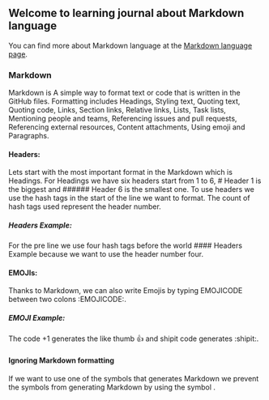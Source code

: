 ## Welcome to learning journal about Markdown language
You can find more about Markdown language at the [Markdown language page](https://ahmadhirthani.github.io/learning-journal/markdown).

### Markdown
Markdown is A simple way to format text or code that is written in the GitHub files. Formatting includes Headings, Styling text, Quoting text, Quoting code, Links, Section links, Relative links, Lists, Task lists, Mentioning people and teams, Referencing issues and pull requests, Referencing external resources, Content attachments, Using emoji and Paragraphs.

#### Headers:
Lets start with the most important format in the Markdown which is Headings. For Headings we have six headers start from 1 to 6, # Header 1 is the biggest and ###### Header 6 is the smallest one. To use headers we use the hash tags in the start of the line we want to format. The count of hash tags used represent the header number.

##### Headers Example:
For the pre line we use four hash tags before the world #### Headers Example because we want to use the header number four.

#### EMOJIs:
Thanks to Markdown, we can also write Emojis by typing EMOJICODE between two colons :EMOJICODE:.

##### EMOJI Example:
The code +1 generates the like thumb :+1: and shipit code generates :shipit:.

#### Ignoring Markdown formatting
If we want to use one of the symbols that generates Markdown we prevent the symbols from generating Markdown by using the symbol \.





